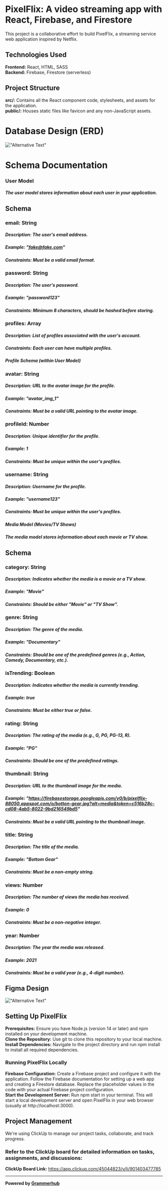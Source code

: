 # PixelFlix: A video streaming app with React, Firebase, and Firestore
This project is a collaborative effort to build PixelFlix, a streaming service web application inspired by Netflix.

## Technologies Used
**Frontend:** React, HTML, SASS  
**Backend:** Firebase, Firestore (serverless)

## Project Structure
**src/:** Contains all the React component code, stylesheets, and assets for the application.  
**public/:** Houses static files like favicon and any non-JavaScript assets.

# Database Design (ERD)
!["Alternative Text"](PixelFlix%20ERD.png)

# Schema Documentation
### User Model
##### The user model stores information about each user in your application.

## Schema
### email: String
##### Description: The user's email address.
##### Example: "fake@fake.com"
##### Constraints: Must be a valid email format.

### password: String
##### Description: The user's password.
##### Example: "password123"
##### Constraints: Minimum 8 characters, should be hashed before storing.

### profiles: Array
##### Description: List of profiles associated with the user's account.
##### Constraints: Each user can have multiple profiles.
##### Profile Schema (within User Model)

### avatar: String
##### Description: URL to the avatar image for the profile.
##### Example: "avatar_img_1"
##### Constraints: Must be a valid URL pointing to the avatar image.

### profileId: Number
##### Description: Unique identifier for the profile.
##### Example: 1
##### Constraints: Must be unique within the user's profiles.

### username: String
##### Description: Username for the profile.
##### Example: "username123"
##### Constraints: Must be unique within the user's profiles.
##### Media Model (Movies/TV Shows)
##### The media model stores information about each movie or TV show.

## Schema
### category: String
##### Description: Indicates whether the media is a movie or a TV show.
##### Example: "Movie"
##### Constraints: Should be either "Movie" or "TV Show".

### genre: String
##### Description: The genre of the media.
##### Example: "Documentary"
##### Constraints: Should be one of the predefined genres (e.g., Action, Comedy, Documentary, etc.).

### isTrending: Boolean
##### Description: Indicates whether the media is currently trending.
##### Example: true
##### Constraints: Must be either true or false.

### rating: String
##### Description: The rating of the media (e.g., G, PG, PG-13, R).
##### Example: "PG"
##### Constraints: Should be one of the predefined ratings.

### thumbnail: String
##### Description: URL to the thumbnail image for the media.
##### Example: "https://firebasestorage.googleapis.com/v0/b/pixelflix-88050.appspot.com/o/botton-gear.jpg?alt=media&token=c516b28c-cd08-4ab5-8022-9bd216549bd5"
##### Constraints: Must be a valid URL pointing to the thumbnail image.

### title: String
##### Description: The title of the media.
##### Example: "Bottom Gear"
##### Constraints: Must be a non-empty string.

### views: Number
##### Description: The number of views the media has received.
##### Example: 0
##### Constraints: Must be a non-negative integer.

### year: Number
##### Description: The year the media was released.
##### Example: 2021
##### Constraints: Must be a valid year (e.g., 4-digit number).


## Figma Design
!["Alternative Text"](Design%20System%20Figma.png)

## Setting Up PixelFlix
**Prerequisites:** Ensure you have Node.js (version 14 or later) and npm installed on your development machine.  
**Clone the Repository:** Use git to clone this repository to your local machine.  
**Install Dependencies:** Navigate to the project directory and run npm install to install all required dependencies.

### Running PixelFlix Locally
**Firebase Configuration:** Create a Firebase project and configure it with the application. Follow the Firebase documentation for setting up a web app and creating a Firestore database. Replace the placeholder values in the code with your actual Firebase project configuration.  
**Start the Development Server:** Run npm start in your terminal. This will start a local development server and open PixelFlix in your web browser (usually at http://localhost:3000).

## Project Management
We're using ClickUp to manage our project tasks, collaborate, and track progress.  
### Refer to the ClickUp board for detailed information on tasks, assignments, and discussions:

**ClickUp Board Link:** https://app.clickup.com/45044823/v/li/901403477785
______________________________
**Powered by [Grammerhub](http://discord.grammerhub.org)**

